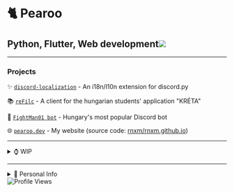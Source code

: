 # 🐈 Pearoo
## Python, Flutter, Web development![](https://hit.yhype.me/github/profile?user_id=63553775)
------
### Projects

✨ [`discord-localization`](https://pypi.org/project/discord-localization) - An i18n/l10n extension for discord.py

📚 [`reFilc`](https://refilc.hu/) - A client for the hungarian students' application "KRÉTA"

🤖 [`FightMan01 bot`](https://fightman01bot.hu/) - Hungary's most popular Discord bot

🌐 [`pearoo.dev`](https://pearoo.dev/) - My website (source code: [rnxm/rnxm.github.io](https://github.com/rnxm/rnxm.github.io))

------
<details>
  <summary>⌚ WIP</summary>
<sup>(some projects I'm working on behind the scenes)</sup>

## Codename: Lumin
- Refactoring the code of Hungary's most popular bot and making a localized international version

## Youtube
- [`Link`](https://youtube.com/Pearoo)
</details>

-------
<details>
  <summary>👤 Personal Info</summary>

👋 My name is **Dominik**, I'm a Hungarian high school student, learning software development.

📍 I live in **Budapest**, the capital of Hungary.

💬 I speak **English** as a second language, and I want to learn how to speak Russian, Polish, German and Japanese in the future.

🤔 You might know me from Discord, as I'm active in Sound's World, and I was active in No Text To Speech's server.
</details>
<img src="https://komarev.com/ghpvc/?username=pearooxd&color=red" alt="Profile Views">
